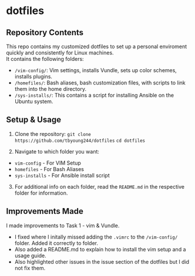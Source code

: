 # dotfiles

## Repository Contents
This repo contains my customized dotfiles to set up a personal enviroment quickly and consistently for Linux machines. <br>
It contains the following folders:
- `/vim-config/`: Vim settings, installs Vundle, sets up color schemes, installs plugins.
- `/homefiles/`: Bash aliases, bash customization files, with scripts to link them into the home directory.
- `/sys-installs/`: This contains a script for installing Ansible on the Ubuntu system.

## Setup & Usage
1. Clone the repository:
``` git clone https://github.com/tbyoung244/dotfiles ```
``` cd dotfiles ```

2. Navigate to which folder you want:
- `vim-config` - For VIM Setup
- `homefiles` - For Bash Aliases
- `sys-installs` - For Ansible install script

3. For additional info on each folder, read the `README.md` in the respective folder for information.

## Improvements Made
I made improvements to Task 1 - vim & Vundle.
- I fixed where I initally missed adding the `.vimrc` to the `/vim-config/` folder. Added it correctly to folder.
- Also added a README.md to explain how to install the vim setup and a usage guide.
- Also highlighted other issues in the issue section of the dotfiles but I did not fix them.
